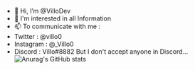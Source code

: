 - 👋 Hi, I’m @VilloDev
- 👀 I'm interested in all Information
- 📫 To communicate with me :
- Twitter : @villo0
- Instagram : @_Villo0
- Discord : Villo#8882 But I don't accept anyone in Discord...
![Anurag's GitHub stats](https://github-readme-stats.vercel.app/api?username=anuraghazra&theme=midnight-purple_icons=true)
